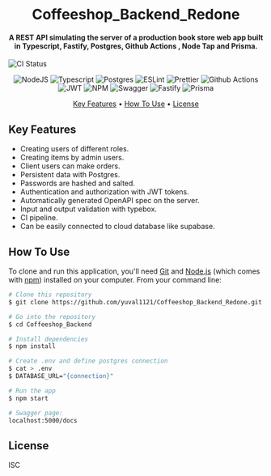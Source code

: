 <h1 align="center">
  <br>
  <br>
  Coffeeshop_Backend_Redone
  <br>
</h1>

<h4 align="center">A REST API simulating the server of a production book store web app built in Typescript, Fastify, Postgres, Github Actions , Node Tap and Prisma</a>.</h4>

![CI Status](https://github.com/yuval1121/Coffeeshop_Backend_Redone/actions/workflows/github-actions.yml/badge.svg)

<p align="center">
    <img src="https://img.shields.io/badge/Node.js-339933?style=for-the-badge&logo=nodedotjs&logoColor=white"
         alt="NodeJS">
    <img src="https://img.shields.io/badge/TypeScript-007ACC?style=for-the-badge&logo=typescript&logoColor=white"
         alt="Typescript">
    <img src="https://img.shields.io/badge/postgres-%23316192.svg?style=for-the-badge&logo=postgresql&logoColor=white"
         alt="Postgres">
    <img src="https://img.shields.io/badge/eslint-3A33D1?style=for-the-badge&logo=eslint&logoColor=white"
         alt="ESLint">
    <img src="https://img.shields.io/badge/prettier-1A2C34?style=for-the-badge&logo=prettier&logoColor=F7BA3E"
         alt="Prettier">
    <img src="https://img.shields.io/badge/github%20actions-%232671E5.svg?style=for-the-badge&logo=githubactions&logoColor=white"
         alt="Github Actions">
    <img src="https://img.shields.io/badge/JWT-000000?style=for-the-badge&logo=JSON%20web%20tokens&logoColor=white"
         alt="JWT">
    <img src="https://img.shields.io/badge/npm-CB3837?style=for-the-badge&logo=npm&logoColor=white"
         alt="NPM">
     <img src="https://img.shields.io/badge/Swagger-85EA2D?style=for-the-badge&logo=Swagger&logoColor=white"
         alt="Swagger">
    <img src="https://img.shields.io/badge/fastify-%23000000.svg?style=for-the-badge&logo=fastify&logoColor=white"
         alt="Fastify">
    <img src="https://img.shields.io/badge/Prisma-3982CE?style=for-the-badge&logo=Prisma&logoColor=white"
         alt="Prisma">

</p>

<p align="center">
  <a href="#key-features">Key Features</a> •
  <a href="#how-to-use">How To Use</a> •
  <a href="#license">License</a>
</p>

## Key Features

- Creating users of different roles.
- Creating items by admin users.
- Client users can make orders.
- Persistent data with Postgres.
- Passwords are hashed and salted.
- Authentication and authorization with JWT tokens.
- Automatically generated OpenAPI spec on the server.
- Input and output validation with typebox.
- CI pipeline.
- Can be easily connected to cloud database like supabase.

## How To Use

To clone and run this application, you'll need [Git](https://git-scm.com) and [Node.js](https://nodejs.org/en/download/) (which comes with [npm](http://npmjs.com)) installed on your computer. From your command line:

```bash
# Clone this repository
$ git clone https://github.com/yuval1121/Coffeeshop_Backend_Redone.git

# Go into the repository
$ cd Coffeeshop_Backend

# Install dependencies
$ npm install

# Create .env and define postgres connection
$ cat > .env
$ DATABASE_URL="{connection}"

# Run the app
$ npm start

# Swagger page:
localhost:5000/docs
```
## License

ISC

